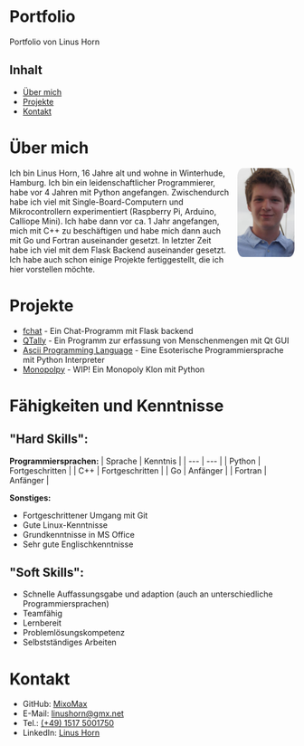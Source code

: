 # Portfolio

Portfolio von Linus Horn

## Inhalt

  * [Über mich](#Über-mich)
  * [Projekte](#Projekte)
  * [Kontakt](#Kontakt)



# Über mich


<img style="float:right;margin:0 0 1em 1em; border-radius: 10%; position: relative; z-index: 1; width: 20%;" src="./BewerbungsBild.jpg">

Ich bin Linus Horn, 16 Jahre alt und wohne in Winterhude, Hamburg. Ich bin ein leidenschaftlicher Programmierer, habe vor 4 Jahren mit Python angefangen. Zwischendurch habe ich viel mit Single-Board-Computern und Mikrocontrollern experimentiert (Raspberry Pi, Arduino, Calliope Mini). Ich habe dann vor ca. 1 Jahr angefangen, mich mit C++ zu beschäftigen und habe mich dann auch mit Go und Fortran auseinander gesetzt. In letzter Zeit habe ich viel mit dem Flask Backend auseinander gesetzt. Ich habe auch schon einige Projekte fertiggestellt, die ich hier vorstellen möchte. 

# Projekte

- [fchat](./Projekte/fchat.md) - Ein Chat-Programm mit Flask backend
- [QTally](./Projekte/QTally.md) - Ein Programm zur erfassung von Menschenmengen mit Qt GUI
- [Ascii Programming Language](./Projekte/AsPL) - Eine Esoterische Programmiersprache mit Python Interpreter
- [Monopolpy](./Projekte/Monopolpy) - WIP! Ein Monopoly Klon mit Python



# Fähigkeiten und Kenntnisse

## "Hard Skills":

**Programmiersprachen:**
| Sprache | Kenntnis |
| --- | --- |
| Python | Fortgeschritten |
| C++ | Fortgeschritten |
| Go | Anfänger |
| Fortran | Anfänger |

**Sonstiges:**
* Fortgeschrittener Umgang mit Git
* Gute Linux-Kenntnisse
* Grundkenntnisse in MS Office
* Sehr gute Englischkenntnisse

## "Soft Skills":
* Schnelle Auffassungsgabe und adaption (auch an unterschiedliche Programmiersprachen)
* Teamfähig
* Lernbereit
* Problemlösungskompetenz
* Selbstständiges Arbeiten


# Kontakt

  * GitHub: [MixoMax](https://www.GitHub.com/MixoMax)
  * E-Mail: [linushorn@gmx.net](mailto:linushorn@gmx.net)
  * Tel.: [(+49) 1517 5001750](tel:+4915175001750)
  * LinkedIn: [Linus Horn](https://www.linkedin.com/in/linus-horn-374bb323a/)


